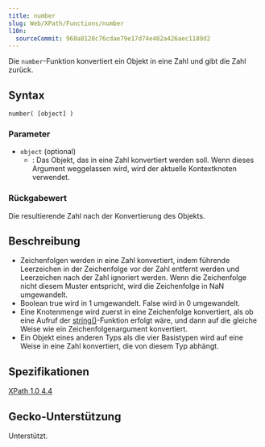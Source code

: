 ```yaml
---
title: number
slug: Web/XPath/Functions/number
l10n:
  sourceCommit: 968a8128c76cdae79e17d74e482a426aec1189d2
---
```


Die `number`-Funktion konvertiert ein Objekt in eine Zahl und gibt die Zahl zurück.

## Syntax

```plain
number( [object] )
```

### Parameter

- `object` (optional)
  - : Das Objekt, das in eine Zahl konvertiert werden soll. Wenn dieses Argument weggelassen wird, wird der aktuelle Kontextknoten verwendet.

### Rückgabewert

Die resultierende Zahl nach der Konvertierung des Objekts.

## Beschreibung

- Zeichenfolgen werden in eine Zahl konvertiert, indem führende Leerzeichen in der Zeichenfolge vor der Zahl entfernt werden und Leerzeichen nach der Zahl ignoriert werden. Wenn die Zeichenfolge nicht diesem Muster entspricht, wird die Zeichenfolge in NaN umgewandelt.
- Boolean true wird in 1 umgewandelt. False wird in 0 umgewandelt.
- Eine Knotenmenge wird zuerst in eine Zeichenfolge konvertiert, als ob eine Aufruf der [string()](/de/docs/Web/XPath/Functions/string)-Funktion erfolgt wäre, und dann auf die gleiche Weise wie ein Zeichenfolgenargument konvertiert.
- Ein Objekt eines anderen Typs als die vier Basistypen wird auf eine Weise in eine Zahl konvertiert, die von diesem Typ abhängt.

## Spezifikationen

[XPath 1.0 4.4](https://www.w3.org/TR/1999/REC-xpath-19991116/#function-number)

## Gecko-Unterstützung

Unterstützt.
